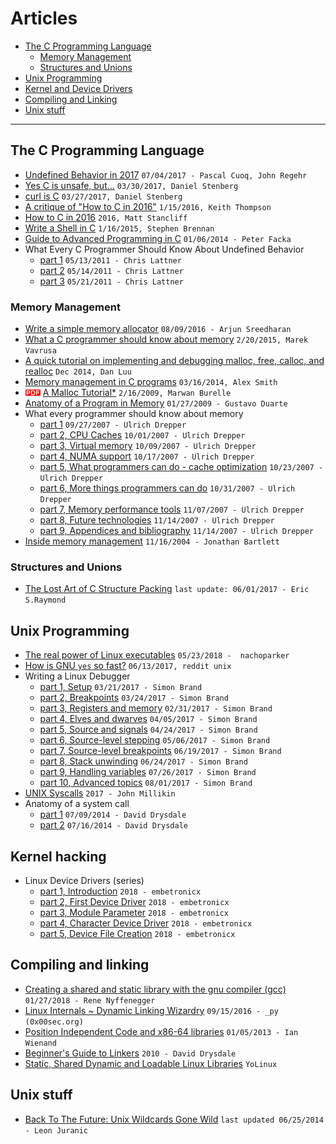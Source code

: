 # Articles

* [The C Programming Language](#headAR1)
  - [Memory Management](#headAR1a)
  - [Structures and Unions](#headAR1b)
* [Unix Programming](#headAR2)
* [Kernel and Device Drivers](#headAR3)
* [Compiling and Linking](#headAR4)
* [Unix stuff](#headAR5)

---

## <a name="headAR1"></a>The C Programming Language

* [Undefined Behavior in 2017](https://blog.regehr.org/archives/1520) `07/04/2017 - Pascal Cuoq, John Regehr`
* [Yes C is unsafe, but…](https://daniel.haxx.se/blog/2017/03/30/yes-c-is-unsafe-but/) `03/30/2017, Daniel Stenberg`
* [curl is C](https://daniel.haxx.se/blog/2017/03/27/curl-is-c/) `03/27/2017, Daniel Stenberg`
* [A critique of "How to C in 2016"](https://github.com/Keith-S-Thompson/how-to-c-response) `1/15/2016, Keith Thompson`
* [How to C in 2016](https://matt.sh/howto-c) `2016, Matt Stancliff`
* [Write a Shell in C](https://brennan.io/2015/01/16/write-a-shell-in-c/) `1/16/2015, Stephen Brennan`
* [Guide to Advanced Programming in C](http://pfacka.binaryparadise.com/articles/guide-to-advanced-programming-in-C.html) `01/06/2014 - Peter Facka`
* What Every C Programmer Should Know About Undefined Behavior
    - [part 1](http://blog.llvm.org/2011/05/what-every-c-programmer-should-know.html) `05/13/2011 - Chris Lattner`
    - [part 2](http://blog.llvm.org/2011/05/what-every-c-programmer-should-know_14.html) `05/14/2011 - Chris Lattner`
    - [part 3](http://blog.llvm.org/2011/05/what-every-c-programmer-should-know_21.html) `05/21/2011 - Chris Lattner`

### <a name="headAR1a"></a>Memory Management

* [Write a simple memory allocator](https://arjunsreedharan.org/post/148675821737/write-a-simple-memory-allocator) `08/09/2016 - Arjun Sreedharan`
* [What a C programmer should know about memory](http://marek.vavrusa.com/memory/) `2/20/2015, Marek Vavrusa`
* [A quick tutorial on implementing and debugging malloc, free, calloc, and realloc](https://danluu.com/malloc-tutorial/) `Dec 2014, Dan Luu`
* [Memory management in C programs](http://nethack4.org/blog/memory.html) `03/16/2014, Alex Smith`
* ![pdf doc](./img/pdf_doc.png?raw=true) [A Malloc Tutorial*](http://www.inf.udec.cl/~leo/Malloc_tutorial.pdf) `2/16/2009, Marwan Burelle`
* [Anatomy of a Program in Memory](https://manybutfinite.com/post/anatomy-of-a-program-in-memory/) `01/27/2009 - Gustavo Duarte`
* What every programmer should know about memory
  - [part 1](https://lwn.net/Articles/250967/) `09/27/2007 - Ulrich Drepper`
  - [part 2, CPU Caches](https://lwn.net/Articles/252125/) `10/01/2007 - Ulrich Drepper`
  - [part 3, Virtual memory](https://lwn.net/Articles/253361/) `10/09/2007 - Ulrich Drepper`
  - [part 4, NUMA support](https://lwn.net/Articles/254445/) `10/17/2007 - Ulrich Drepper`
  - [part 5, What programmers can do - cache optimization](https://lwn.net/Articles/255364/) `10/23/2007 - Ulrich Drepper`
  - [part 6, More things programmers can do](https://lwn.net/Articles/256433/) `10/31/2007 - Ulrich Drepper`
  - [part 7, Memory performance tools](https://lwn.net/Articles/257209/) `11/07/2007 - Ulrich Drepper`
  - [part 8, Future technologies](https://lwn.net/Articles/258154/) `11/14/2007 - Ulrich Drepper`
  - [part 9, Appendices and bibliography](https://lwn.net/Articles/258188/) `11/14/2007 - Ulrich Drepper`
* [Inside memory management](https://www.ibm.com/developerworks/linux/library/l-memory/) `11/16/2004 - Jonathan Bartlett`

### <a name="headAR1b"></a>Structures and Unions

* [The Lost Art of C Structure Packing](https://www.catb.org/esr/structure-packing/) `last update: 06/01/2017 - Eric S.Raymond`

## <a name="headAR2"></a>Unix Programming

* [The real power of Linux executables](https://ownyourbits.com/2018/05/23/the-real-power-of-linux-executables/) `05/23/2018 -  nachoparker`
* [How is GNU `yes` so fast?](https://www.reddit.com/r/unix/comments/6gxduc/how_is_gnu_yes_so_fast/) `06/13/2017, reddit unix`
* Writing a Linux Debugger
  - [part 1, Setup](https://blog.tartanllama.xyz/writing-a-linux-debugger-setup/) `03/21/2017 - Simon Brand`
  - [part 2, Breakpoints](https://blog.tartanllama.xyz/writing-a-linux-debugger-breakpoints/) `03/24/2017 - Simon Brand`
  - [part 3, Registers and memory](https://blog.tartanllama.xyz/writing-a-linux-debugger-registers/) `02/31/2017 - Simon Brand`
  - [part 4, Elves and dwarves](https://blog.tartanllama.xyz/writing-a-linux-debugger-elf-dwarf/) `04/05/2017 - Simon Brand`
  - [part 5, Source and signals](https://blog.tartanllama.xyz/writing-a-linux-debugger-source-signal/) `04/24/2017 - Simon Brand`
  - [part 6, Source-level stepping](https://blog.tartanllama.xyz/writing-a-linux-debugger-dwarf-step/) `05/06/2017 - Simon Brand`
  - [part 7, Source-level breakpoints](https://blog.tartanllama.xyz/writing-a-linux-debugger-source-break/) `06/19/2017 - Simon Brand`
  - [part 8, Stack unwinding](https://blog.tartanllama.xyz/writing-a-linux-debugger-unwinding/) `06/24/2017 - Simon Brand`
  - [part 9, Handling variables](https://blog.tartanllama.xyz/writing-a-linux-debugger-variables/) `07/26/2017 - Simon Brand`
  - [part 10, Advanced topics](https://blog.tartanllama.xyz/writing-a-linux-debugger-advanced-topics/) `08/01/2017 - Simon Brand`
* [UNIX Syscalls](https://john-millikin.com/unix-syscalls) `2017 - John Millikin`
* Anatomy of a system call 
  - [part 1](https://lwn.net/Articles/604287/) `07/09/2014 - David Drysdale`
  - [part 2](https://lwn.net/Articles/604515/) `07/16/2014 - David Drysdale`

## <a name="headAR3"></a>Kernel hacking

* Linux Device Drivers (series)
  - [part 1, Introduction](https://embetronicx.com/tutorials/linux/device-drivers/linux-device-driver-part-1-introduction/) `2018 - embetronicx`
  - [part 2, First Device Driver](https://embetronicx.com/tutorials/linux/device-drivers/linux-device-driver-tutorial-part-2-first-device-driver/) `2018 - embetronicx`
  - [part 3, Module Parameter](https://embetronicx.com/tutorials/linux/device-drivers/linux-device-driver-tutorial-part-3-passing-arguments-to-device-driver/) `2018 - embetronicx`
  - [part 4, Character Device Driver](https://embetronicx.com/tutorials/linux/device-drivers/character-device-driver-major-number-and-minor-number/) `2018 - embetronicx`
  - [part 5, Device File Creation](https://embetronicx.com/tutorials/linux/device-drivers/device-file-creation-for-character-drivers/) `2018 - embetronicx`

## <a name="headAR4"></a>Compiling and linking

* [Creating a shared and static library with the gnu compiler (gcc)](https://renenyffenegger.ch/notes/development/languages/C-C-plus-plus/GCC/create-libraries/index) `01/27/2018 - Rene Nyffenegger`
* [Linux Internals ~ Dynamic Linking Wizardry](https://0x00sec.org/t/linux-internals-dynamic-linking-wizardry/1082) `09/15/2016 - _py (0x00sec.org)`
* [Position Independent Code and x86-64 libraries](https://www.technovelty.org/c/position-independent-code-and-x86-64-libraries.html) `01/05/2013 - Ian Wienand`
* [Beginner's Guide to Linkers](http://www.lurklurk.org/linkers/linkers.html) `2010 - David Drysdale`
* [Static, Shared Dynamic and Loadable Linux Libraries](http://www.yolinux.com/TUTORIALS/LibraryArchives-StaticAndDynamic.html) `YoLinux`

## <a name="headAR5"></a>Unix stuff

* [Back To The Future: Unix Wildcards Gone Wild](https://www.exploit-db.com/papers/33930/) `last updated 06/25/2014 - Leon Juranic`
